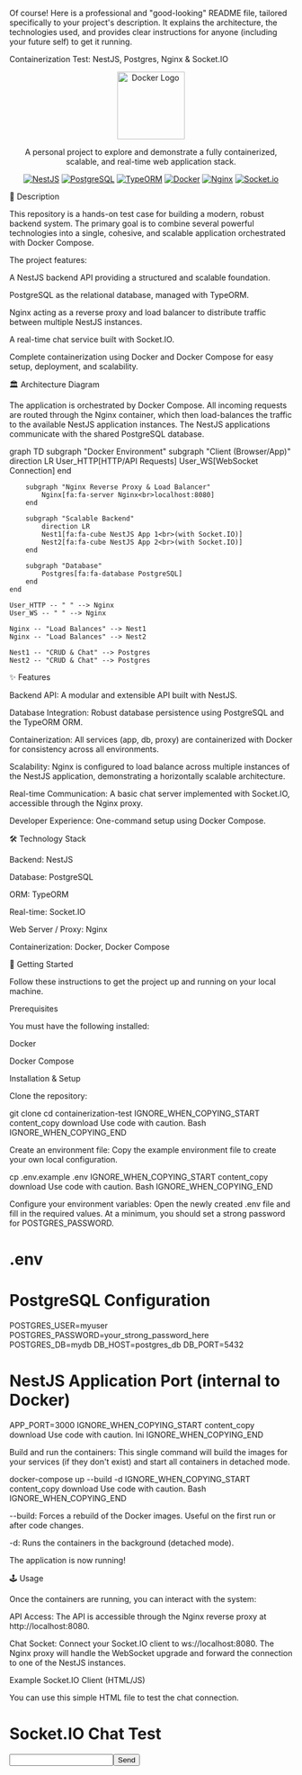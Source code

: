 Of course! Here is a professional and "good-looking" README file, tailored specifically to your project's description. It explains the architecture, the technologies used, and provides clear instructions for anyone (including your future self) to get it running.

Containerization Test: NestJS, Postgres, Nginx & Socket.IO
<p align="center">
<img src="[https://raw.githubusercontent.com/docker/docker.github.io/master/public/images/logos/docker-symbol-blue.svg](https://imgs.search.brave.com/9Lh4wGI1rXlQxJ9WAhD5TCxeQoiUkM0WqGxRXE1QMZ8/rs:fit:860:0:0:0/g:ce/aHR0cHM6Ly93d3cu/ZG9ja2VyLmNvbS9h/cHAvdXBsb2Fkcy8y/MDIzLzA4L2xvZ28t/Z3VpZGUtbG9nb3Mt/MS5zdmc)" width="120" alt="Docker Logo" />
</p>

<p align="center">
A personal project to explore and demonstrate a fully containerized, scalable, and real-time web application stack.
</p>

<p align="center">
<a href="#"><img src="https://img.shields.io/badge/NestJS-E0234E?style=for-the-badge&logo=nestjs&logoColor=white" alt="NestJS"></a>
<a href="#"><img src="https://img.shields.io/badge/PostgreSQL-4169E1?style=for-the-badge&logo=postgresql&logoColor=white" alt="PostgreSQL"></a>
<a href="#"><img src="https://img.shields.io/badge/TypeORM-FF471A?style=for-the-badge" alt="TypeORM"></a>
<a href="#"><img src="https://img.shields.io/badge/Docker-2496ED?style=for-the-badge&logo=docker&logoColor=white" alt="Docker"></a>
<a href="#"><img src="https://img.shields.io/badge/Nginx-009639?style=for-the-badge&logo=nginx&logoColor=white" alt="Nginx"></a>
<a href="#"><img src="https://img.shields.io/badge/Socket.io-010101?style=for-the-badge&logo=socket.io&logoColor=white" alt="Socket.io"></a>
</p>

📖 Description

This repository is a hands-on test case for building a modern, robust backend system. The primary goal is to combine several powerful technologies into a single, cohesive, and scalable application orchestrated with Docker Compose.

The project features:

A NestJS backend API providing a structured and scalable foundation.

PostgreSQL as the relational database, managed with TypeORM.

Nginx acting as a reverse proxy and load balancer to distribute traffic between multiple NestJS instances.

A real-time chat service built with Socket.IO.

Complete containerization using Docker and Docker Compose for easy setup, deployment, and scalability.

🏛️ Architecture Diagram

The application is orchestrated by Docker Compose. All incoming requests are routed through the Nginx container, which then load-balances the traffic to the available NestJS application instances. The NestJS applications communicate with the shared PostgreSQL database.

graph TD
    subgraph "Docker Environment"
        subgraph "Client (Browser/App)"
            direction LR
            User_HTTP[HTTP/API Requests]
            User_WS[WebSocket Connection]
        end

        subgraph "Nginx Reverse Proxy & Load Balancer"
            Nginx[fa:fa-server Nginx<br>localhost:8080]
        end

        subgraph "Scalable Backend"
            direction LR
            Nest1[fa:fa-cube NestJS App 1<br>(with Socket.IO)]
            Nest2[fa:fa-cube NestJS App 2<br>(with Socket.IO)]
        end

        subgraph "Database"
            Postgres[fa:fa-database PostgreSQL]
        end
    end

    User_HTTP -- " " --> Nginx
    User_WS -- " " --> Nginx

    Nginx -- "Load Balances" --> Nest1
    Nginx -- "Load Balances" --> Nest2

    Nest1 -- "CRUD & Chat" --> Postgres
    Nest2 -- "CRUD & Chat" --> Postgres

✨ Features

Backend API: A modular and extensible API built with NestJS.

Database Integration: Robust database persistence using PostgreSQL and the TypeORM ORM.

Containerization: All services (app, db, proxy) are containerized with Docker for consistency across all environments.

Scalability: Nginx is configured to load balance across multiple instances of the NestJS application, demonstrating a horizontally scalable architecture.

Real-time Communication: A basic chat server implemented with Socket.IO, accessible through the Nginx proxy.

Developer Experience: One-command setup using Docker Compose.

🛠️ Technology Stack

Backend: NestJS

Database: PostgreSQL

ORM: TypeORM

Real-time: Socket.IO

Web Server / Proxy: Nginx

Containerization: Docker, Docker Compose

🚀 Getting Started

Follow these instructions to get the project up and running on your local machine.

Prerequisites

You must have the following installed:

Docker

Docker Compose

Installation & Setup

Clone the repository:

git clone <your-repository-url>
cd containerization-test
IGNORE_WHEN_COPYING_START
content_copy
download
Use code with caution.
Bash
IGNORE_WHEN_COPYING_END

Create an environment file:
Copy the example environment file to create your own local configuration.

cp .env.example .env
IGNORE_WHEN_COPYING_START
content_copy
download
Use code with caution.
Bash
IGNORE_WHEN_COPYING_END

Configure your environment variables:
Open the newly created .env file and fill in the required values. At a minimum, you should set a strong password for POSTGRES_PASSWORD.

# .env

# PostgreSQL Configuration
POSTGRES_USER=myuser
POSTGRES_PASSWORD=your_strong_password_here
POSTGRES_DB=mydb
DB_HOST=postgres_db
DB_PORT=5432

# NestJS Application Port (internal to Docker)
APP_PORT=3000
IGNORE_WHEN_COPYING_START
content_copy
download
Use code with caution.
Ini
IGNORE_WHEN_COPYING_END

Build and run the containers:
This single command will build the images for your services (if they don't exist) and start all containers in detached mode.

docker-compose up --build -d
IGNORE_WHEN_COPYING_START
content_copy
download
Use code with caution.
Bash
IGNORE_WHEN_COPYING_END

--build: Forces a rebuild of the Docker images. Useful on the first run or after code changes.

-d: Runs the containers in the background (detached mode).

The application is now running!

🕹️ Usage

Once the containers are running, you can interact with the system:

API Access: The API is accessible through the Nginx reverse proxy at http://localhost:8080.

Chat Socket: Connect your Socket.IO client to ws://localhost:8080. The Nginx proxy will handle the WebSocket upgrade and forward the connection to one of the NestJS instances.

Example Socket.IO Client (HTML/JS)

You can use this simple HTML file to test the chat connection.

<!-- test-chat.html -->
<!DOCTYPE html>
<html>
<head>
    <title>Socket.IO Test</title>
</head>
<body>
    <h1>Socket.IO Chat Test</h1>
    <ul id="messages"></ul>
    <form id="form" action="">
        <input id="input" autocomplete="off" /><button>Send</button>
    </form>
    <script src="https://cdn.socket.io/4.5.4/socket.io.min.js"></script>
    <script>
        const socket = io("ws://localhost:8080");

        const form = document.getElementById('form');
        const input = document.getElementById('input');
        const messages = document.getElementById('messages');

        form.addEventListener('submit', (e) => {
            e.preventDefault();
            if (input.value) {
                // Example: emit a 'chatMessage' event
                socket.emit('chatMessage', input.value);
                input.value = '';
            }
        });

        // Example: listen for 'chatMessage' events from server
        socket.on('chatMessage', (msg) => {
            const item = document.createElement('li');
            item.textContent = msg;
            messages.appendChild(item);
            window.scrollTo(0, document.body.scrollHeight);
        });

        socket.on('connect', () => {
            console.log('Connected to server! Socket ID:', socket.id);
        });
    </script>
</body>
</html>
IGNORE_WHEN_COPYING_START
content_copy
download
Use code with caution.
Html
IGNORE_WHEN_COPYING_END
⚙️ Project Structure
/
├── backend/         # NestJS application source code
├── nginx/           # Nginx configuration files
├── .env.example     # Environment variable template
├── docker-compose.yml # Docker orchestration file for all services
└── README.md        # You are here!

📜 License

This project is licensed under the MIT License. See the LICENSE file for details.
